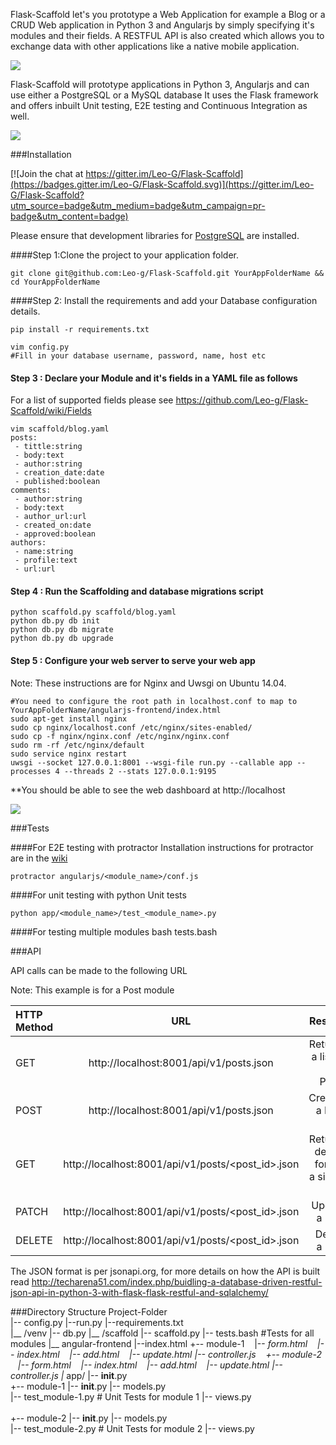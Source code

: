 Flask-Scaffold let's you prototype a Web Application for example a Blog or a CRUD Web application in Python 3 and Angularjs by simply specifying it's modules and their fields. A RESTFUL API  is also created which allows you to exchange data with other applications like a native mobile application.

![](http://i.imgur.com/gsOwlH5.png)

Flask-Scaffold will prototype applications in  Python 3, Angularjs and can use either a PostgreSQL or a MySQL database
It uses the Flask framework and offers inbuilt Unit testing, E2E testing and Continuous Integration as well.

![](https://travis-ci.org/Leo-G/Flask-Scaffold.svg?branch=master)

###Installation

[![Join the chat at https://gitter.im/Leo-G/Flask-Scaffold](https://badges.gitter.im/Leo-G/Flask-Scaffold.svg)](https://gitter.im/Leo-G/Flask-Scaffold?utm_source=badge&utm_medium=badge&utm_campaign=pr-badge&utm_content=badge)

Please ensure that development libraries for [PostgreSQL](http://techarena51.com/index.php/flask-sqlalchemy-postgresql-tutorial/) are installed.

####Step 1:Clone the project to your application folder.

    git clone git@github.com:Leo-g/Flask-Scaffold.git YourAppFolderName && cd YourAppFolderName

####Step 2: Install the requirements and add your Database configuration details.
 
    pip install -r requirements.txt 
       
    vim config.py
    #Fill in your database username, password, name, host etc
      
#### Step 3 : Declare your Module and it's fields in a YAML file as follows

For a list of supported fields please see https://github.com/Leo-g/Flask-Scaffold/wiki/Fields

    vim scaffold/blog.yaml
    posts:
     - tittle:string
     - body:text
     - author:string
     - creation_date:date
     - published:boolean
    comments:
     - author:string
     - body:text
     - author_url:url
     - created_on:date
     - approved:boolean
    authors:
     - name:string
     - profile:text
     - url:url
    
#### Step 4 : Run the Scaffolding  and database migrations script

    python scaffold.py scaffold/blog.yaml   
    python db.py db init
    python db.py db migrate
    python db.py db upgrade
   
####  Step 5 : Configure your web server to serve your web app

Note: These instructions are for Nginx and Uwsgi on Ubuntu 14.04.

    #You need to configure the root path in localhost.conf to map to YourAppFolderName/angularjs-frontend/index.html 
    sudo apt-get install nginx
    sudo cp nginx/localhost.conf /etc/nginx/sites-enabled/
    sudo cp -f nginx/nginx.conf /etc/nginx/nginx.conf
    sudo rm -rf /etc/nginx/default
    sudo service nginx restart
    uwsgi --socket 127.0.0.1:8001 --wsgi-file run.py --callable app --processes 4 --threads 2 --stats 127.0.0.1:9195
    
**You should be able to see the web dashboard  at http://localhost

![](http://i.imgur.com/gsOwlH5.png)
   

###Tests
   
####For E2E testing with protractor
Installation instructions for protractor are in the [wiki](https://github.com/Leo-G/Flask-Scaffold/wiki/Headless-Testing-Angularjs-apps-with-Protractor-and-Selenium-on-Ubuntu-14.04)

    protractor angularjs/<module_name>/conf.js
    
####For unit testing with python Unit tests

    python app/<module_name>/test_<module_name>.py

####For testing multiple modules
    bash tests.bash

###API

API calls can be made to the following URL

Note: This example is for a Post module

| HTTP Method  | URL  | Results |
| :------------ |:---------------:| -----:|
| GET      | http://localhost:8001/api/v1/posts.json | Returns a list of all Posts |
| POST     | http://localhost:8001/api/v1/posts.json      |   Creates a New Post |
| GET | http://localhost:8001/api/v1/posts/<post_id>.json      | Returns details for the a single Post |
| PATCH | http://localhost:8001/api/v1/posts/<post_id>.json      | Update a Post |
| DELETE | http://localhost:8001/api/v1/posts/<post_id>.json      | Delete a Post |


The JSON format is per jsonapi.org, for more details on how the API is built read 	http://techarena51.com/index.php/buidling-a-database-driven-restful-json-api-in-python-3-with-flask-flask-restful-and-sqlalchemy/	
	     
###Directory Structure
        Project-Folder   
            |-- config.py
            |--run.py
            |--requirements.txt    
            |__ /venv 
            |-- db.py
            |__ /scaffold
            |-- scaffold.py
            |-- tests.bash    #Tests for all modules
            |__ angular-frontend
               |--index.html
               +-- module-1
                               |-- _form.html
                               |-- index.html
                               |-- add.html
                               |-- update.html 
                               |-- controller.js
               +-- module-2
                               |-- _form.html
                               |-- index.html
                               |-- add.html
                               |-- update.html
                               |-- controller.js
            |__ app/
                |-- __init__.py               
                +-- module-1
                    |-- __init__.py
                    |-- models.py           
                    |-- test_module-1.py  # Unit Tests for module 1
                    |-- views.py                  
                                
                +-- module-2
                    |-- __init__.py
                    |-- models.py           
                    |-- test_module-2.py  # Unit Tests for module 2
                    |-- views.py
                  
              

